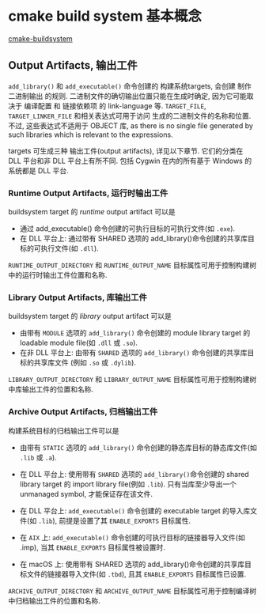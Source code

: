 # cmake build system 基本概念

[cmake-buildsystem](https://cmake.org/cmake/help/latest/manual/cmake-buildsystem.7.html)

## Output Artifacts, 输出工件

`add_library()` 和 `add_executable()` 命令创建的 构建系统targets, 会创建 制作二进制输出 的规则.
二进制文件的确切输出位置只能在生成时确定, 因为它可能取决于 编译配置 和 链接依赖项 的 link-language 等.
`TARGET_FILE`, `TARGET_LINKER_FILE` 和相关表达式可用于访问 生成的二进制文件的名称和位置.
不过, 这些表达式不适用于 OBJECT 库,
as there is no single file generated by such libraries which is relevant to the expressions.

targets 可生成三种 输出工件(output artifacts), 详见以下章节.
它们的分类在 DLL 平台和非 DLL 平台上有所不同.
包括 Cygwin 在内的所有基于 Windows 的系统都是 DLL 平台.

### Runtime Output Artifacts, 运行时输出工件

buildsystem target 的 *runtime* output artifact 可以是

+ 通过 add_executable() 命令创建的可执行目标的可执行文件(如 `.exe`).
+ 在 DLL 平台上: 通过带有 SHARED 选项的 add_library()命令创建的共享库目标的可执行文件(如 `.dll`).

`RUNTIME_OUTPUT_DIRECTORY` 和 `RUNTIME_OUTPUT_NAME` 目标属性可用于控制构建树中的运行时输出工件位置和名称.

### Library Output Artifacts, 库输出工件

buildsystem target 的 *library* output artifact 可以是

+ 由带有 `MODULE` 选项的 `add_library()` 命令创建的 module library target 的
loadable module file(如 `.dll` 或 `.so`).
+ 在非 DLL 平台上: 由带有 `SHARED` 选项的 `add_library()` 命令创建的共享库目标的共享库文件
(例如 `.so` 或 `.dylib`).

`LIBRARY_OUTPUT_DIRECTORY` 和 `LIBRARY_OUTPUT_NAME` 目标属性可用于控制构建树中库输出工件的位置和名称.

### Archive Output Artifacts, 归档输出工件

构建系统目标的归档输出工件可以是

+ 由带有 `STATIC` 选项的 `add_library()` 命令创建的静态库目标的静态库文件(如 `.lib` 或 `.a`).

+ 在 DLL 平台上: 使用带有 `SHARED` 选项的 `add_library()`命令创建的 shared library target 的
import library file(例如 `.lib`). 只有当库至少导出一个unmanaged symbol, 才能保证存在该文件.
+ 在 DLL 平台上: `add_executable()` 命令创建的  executable target 的导入库文件(如 `.lib`),
前提是设置了其 `ENABLE_EXPORTS` 目标属性.

+ 在 `AIX` 上: `add_executable()` 命令创建的可执行目标的链接器导入文件(如 .imp),
当其 `ENABLE_EXPORTS` 目标属性被设置时.

+ 在 macOS 上: 使用带有 SHARED 选项的 add_library()命令创建的共享库目标文件的链接器导入文件(如 `.tbd`),
且其 `ENABLE_EXPORTS` 目标属性已设置.

`ARCHIVE_OUTPUT_DIRECTORY` 和 `ARCHIVE_OUTPUT_NAME` 目标属性可用于控制编译树中归档输出工件的位置和名称.